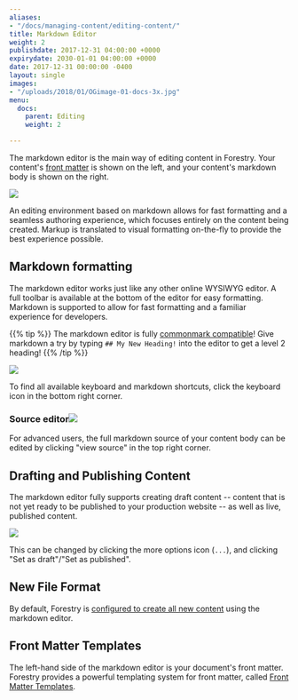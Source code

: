 ```yaml
---
aliases:
- "/docs/managing-content/editing-content/"
title: Markdown Editor
weight: 2
publishdate: 2017-12-31 04:00:00 +0000
expirydate: 2030-01-01 04:00:00 +0000
date: 2017-12-31 00:00:00 -0400
layout: single
images:
- "/uploads/2018/01/OGimage-01-docs-3x.jpg"
menu:
  docs:
    parent: Editing
    weight: 2

---
```

The markdown editor is the main way of editing content in Forestry. Your content's [front matter](/docs/settings/front-matter-templates/) is shown on the left, and your content's markdown body is shown on the right.

![](/uploads/2018/01/14.png)

An editing environment based on markdown allows for fast formatting and a seamless authoring experience, which focuses entirely on the content being created. Markup is translated to visual formatting on-the-fly to provide the best experience possible.

## Markdown formatting

The markdown editor works just like any other online WYSIWYG editor. A full toolbar is available at the bottom of the editor for easy formatting. Markdown is supported to allow for fast formatting and a familiar experience for developers.

{{% tip %}}
The markdown editor is fully [commonmark compatible](http://commonmark.org/help/)! Give markdown a try by typing `## My New Heading!` into the editor to get a level 2 heading!
{{% /tip %}}

![](/uploads/2018/01/14-markdown-formatting.png)

To find all available keyboard and markdown shortcuts, click the keyboard icon in the bottom right corner.

### Source editor![](/uploads/2018/01/18.png)

For advanced users, the full markdown source of your content body can be edited by clicking "view source" in the top right corner.

## Drafting and Publishing Content

The markdown editor fully supports creating draft content -- content that is not yet ready to be published to your production website -- as well as live, published content.

![](/uploads/2018/01/14-settings-button.png)

This can be changed by clicking the more options icon (`...`), and clicking "Set as draft"/"Set as published".

## New File Format

By default, Forestry is [configured to create all new content](/docs/settings/#new-file-format) using the markdown editor.

## Front Matter Templates

The left-hand side of the markdown editor is your document's front matter. Forestry provides a powerful templating system for front matter, called [Front Matter Templates](/docs/front-matter-templates/).